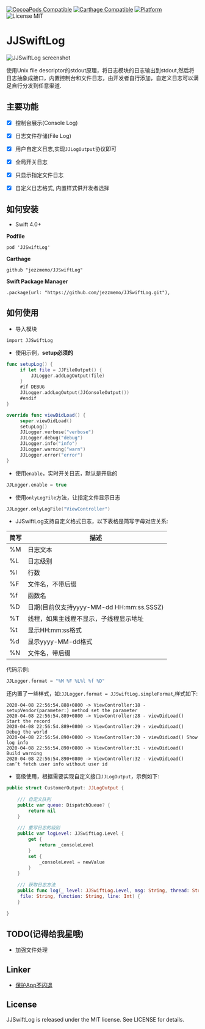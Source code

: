 [![CocoaPods Compatible](https://img.shields.io/cocoapods/v/JJSwiftLog.svg)](https://img.shields.io/cocoapods/v/JJSwiftLog.svg)
[![Carthage Compatible](https://img.shields.io/badge/Carthage-compatible-4BC51D.svg?style=flat)](https://github.com/Carthage/Carthage)
[![Platform](https://img.shields.io/cocoapods/p/JJSwiftLog.svg?style=flat)](http://cocoadocs.org/docsets/JJSwiftLog)
![License MIT](https://img.shields.io/github/license/mashape/apistatus.svg?maxAge=2592000)

# JJSwiftLog

![JJSwiftLog screenshot](https://raw.githubusercontent.com/jezzmemo/JJSwiftLog/master/screenshots/main.jpg)

使用Unix file descriptor的stdout原理，将日志模块的日志输出到stdout,然后将日志抽象成接口，内置控制台和文件日志，由开发者自行添加，自定义日志可以满足自行分发到任意渠道.

## 主要功能

- [x] 控制台展示(Console Log)

- [x] 日志文件存储(File Log)

- [x] 用户自定义日志,实现`JJLogOutput`协议即可

- [x] 全局开关日志

- [x] 只显示指定文件日志

- [x] 自定义日志格式, 内置样式供开发者选择

## 如何安装

*  Swift 4.0+


__Podfile__


```
pod 'JJSwiftLog'
```

__Carthage__

```
github "jezzmemo/JJSwiftLog"
```

__Swift Package Manager__

```
.package(url: "https://github.com/jezzmemo/JJSwiftLog.git"),
```

## 如何使用

* 导入模块

```
import JJSwiftLog
```

* 使用示例，__setup必须的__

```swift
func setupLog() {
     if let file = JJFileOutput() {
         JJLogger.addLogOutput(file)
     }
     #if DEBUG
     JJLogger.addLogOutput(JJConsoleOutput())
     #endif
}

override func viewDidLoad() {
     super.viewDidLoad()
     setupLog()
     JJLogger.verbose("verbose")
     JJLogger.debug("debug")   
     JJLogger.info("info")
     JJLogger.warning("warn")
     JJLogger.error("error")
}
```

* 使用`enable`，实时开关日志，默认是开启的

```swift
JJLogger.enable = true
```

* 使用`onlyLogFile`方法，让指定文件显示日志

```swift
JJLogger.onlyLogFile("ViewController")
```

* JJSwiftLog支持自定义格式日志，以下表格是简写字母对应关系:

| 简写   | 描述     |
|------|--------|
| %M | 日志文本 |
| %L | 日志级别 |
| %l | 行数 |
| %F | 文件名，不带后缀 |
| %f | 函数名 |
| %D | 日期(目前仅支持yyyy-MM-dd HH:mm:ss.SSSZ) |
| %T | 线程，如果主线程不显示，子线程显示地址 |
| %t | 显示HH:mm:ss格式 |
| %d | 显示yyyy-MM-dd格式 |
| %N | 文件名，带后缀 |

代码示例:

```swift
JJLogger.format = "%M %F %L%l %f %D"
```

还内置了一些样式，如:`JJLogger.format = JJSwiftLog.simpleFormat`,样式如下:

```
2020-04-08 22:56:54.888+0800 -> ViewController:18 - setupVendor(parameter:) method set the parameter
2020-04-08 22:56:54.889+0800 -> ViewController:28 - viewDidLoad() Start the record
2020-04-08 22:56:54.889+0800 -> ViewController:29 - viewDidLoad() Debug the world
2020-04-08 22:56:54.890+0800 -> ViewController:30 - viewDidLoad() Show log info
2020-04-08 22:56:54.890+0800 -> ViewController:31 - viewDidLoad() Build warning
2020-04-08 22:56:54.890+0800 -> ViewController:32 - viewDidLoad() can’t fetch user info without user id
```

* 高级使用，根据需要实现自定义接口`JJLogOutput`，示例如下:

```swift
public struct CustomerOutput: JJLogOutput {
    
    /// 自定义队列
    public var queue: DispatchQueue? {
        return nil
    }
    
    /// 重写日志的级别
    public var logLevel: JJSwiftLog.Level {
        get {
            return _consoleLevel
        }
        set {
            _consoleLevel = newValue
        }
    }
    
    /// 获取日志方法
    public func log(_ level: JJSwiftLog.Level, msg: String, thread: String,
     file: String, function: String, line: Int) {
    }
    
}
```

## TODO(记得给我星哦)

* 加强文件处理

## Linker
* [保护App不闪退](https://github.com/jezzmemo/JJException)

## License
JJSwiftLog is released under the MIT license. See LICENSE for details.


